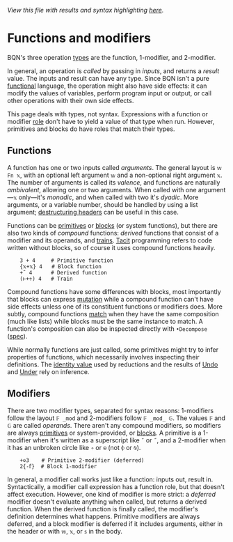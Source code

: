 *View this file with results and syntax highlighting [here](https://saltytine.github.io/BQN/doc/ops.html).*

# Functions and modifiers

BQN's three operation [types](types.md) are the function, 1-modifier, and 2-modifier.

In general, an operation is *called* by passing in *inputs*, and returns a *result* value. The inputs and result can have any type. Since BQN isn't a pure [functional](functional.md) language, the operation might also have side effects: it can modify the values of variables, perform program input or output, or call other operations with their own side effects.

This page deals with types, not syntax. Expressions with a function or modifier [role](expression.md#syntactic-role) don't have to yield a value of that type when run. However, primitives and blocks do have roles that match their types.

## Functions

A function has one or two inputs called *arguments*. The general layout is `𝕨 Fn 𝕩`, with an optional left argument `𝕨` and a non-optional right argument `𝕩`. The number of arguments is called its *valence*, and functions are naturally *ambivalent*, allowing one or two arguments. When called with one argument—`𝕩` only—it's *monadic*, and when called with two it's *dyadic*. More arguments, or a variable number, should be handled by using a list argument; [destructuring headers](block.md#destructuring) can be useful in this case.

Functions can be [primitives](primitive.md) or [blocks](block.md) (or system functions), but there are also two kinds of *compound* functions: *derived* functions that consist of a modifier and its operands, and [trains](train.md). [Tacit](tacit.md) programming refers to code written without blocks, so of course it uses compound functions heavily.

        3 + 4     # Primitive function
        {𝕩+𝕩} 4   # Block function
        +˜ 4      # Derived function
        (⊢+÷) 4   # Train

Compound functions have some differences with blocks, most importantly that blocks can express [mutation](lexical.md#mutation) while a compound function can't have side effects unless one of its constituent functions or modifiers does. More subtly, compound functions [match](match.md#atomic-equality) when they have the same composition (much like lists) while blocks must be the same instance to match. A function's composition can also be inspected directly with `•Decompose` ([spec](../spec/system.md#operation-properties)).

While normally functions are just called, some primitives might try to infer properties of functions, which necessarily involves inspecting their definitions. The [identity value](fold.md#identity-values) used by reductions and the results of [Undo](undo.md) and [Under](under.md) rely on inference.

## Modifiers

There are two modifier types, separated for syntax reasons: 1-modifiers follow the layout `𝔽 _mod` and 2-modifiers follow `𝔽 _mod_ 𝔾`. The values `𝔽` and `𝔾` are called *operands*. There aren't any compound modifiers, so modifiers are always [primitives](primitive.md) or system-provided, or [blocks](block.md). A primitive is a 1-modifier when it's written as a superscript like `˘` or `˝`, and a 2-modifier when it has an unbroken circle like `∘` or `⍟` (not `⌽` or `⍉`).

        +⎉3    # Primitive 2-modifier (deferred)
        2{-𝕗}  # Block 1-modifier

In general, a modifier call works just like a function: inputs out, result in. Syntactically, a modifier call expression has a function role, but that doesn't affect execution. However, one kind of modifier is more strict: a *deferred* modifier doesn't evaluate anything when called, but returns a derived function. When the derived function is finally called, the modifier's definition determines what happens. Primitive modifiers are always deferred, and a block modifier is deferred if it includes arguments, either in the header or with `𝕨`, `𝕩`, or `𝕤` in the body.
